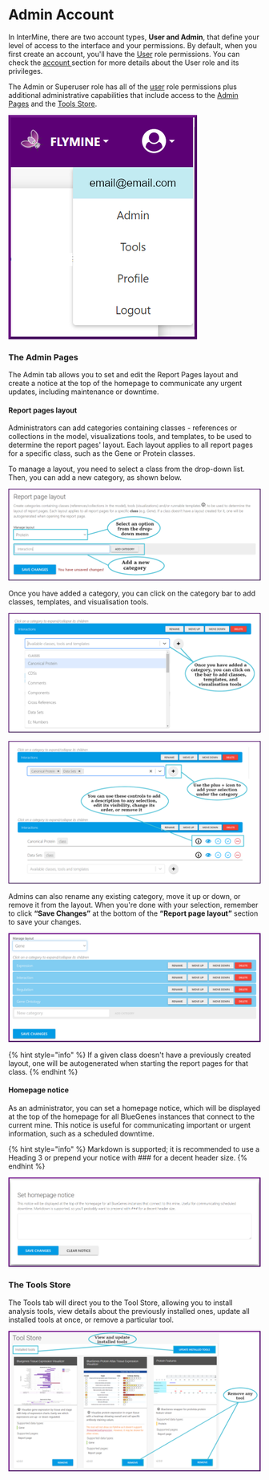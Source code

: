 # Admin Account

In InterMine, there are two account types, **User and Admin**, that define your level of access to the interface and your permissions. By default, when you first create an account, you'll have the [User](account.md) role permissions. You can check the [account ](account.md)section for more details about the User role and its privileges. 

The Admin or Superuser role has all of the [user](account.md) role permissions plus additional administrative capabilities that include access to the [Admin Pages](https://app.gitbook.com/@user-documentation-intermine/s/user-documentation/content/user-documentation/admin-account#the-admin-pages) and the [Tools Store](https://app.gitbook.com/@user-documentation-intermine/s/user-documentation/content/user-documentation/admin-account#the-tools-store). 

![](../../.gitbook/assets/admin-menu-updated.png)

### The Admin Pages

The Admin tab allows you to set and edit the Report Pages layout and create a notice at the top of the homepage to communicate any urgent updates, including maintenance or downtime.   

#### Report pages layout

Administrators can add categories containing classes - references or collections in the model, visualizations tools, and templates, to be used to determine the report pages' layout. Each layout applies to all report pages for a specific class, such as the Gene or Protein classes. 

To manage a layout, you need to select a class from the drop-down list. Then, you can add a new category, as shown below. 

![](../../.gitbook/assets/add-category.png)

Once you have added a category, you can click on the category bar to add classes, templates, and visualisation tools.

![](../../.gitbook/assets/category-menu.png)

![](../../.gitbook/assets/add-category-2.png)

Admins can also rename any existing category, move it up or down, or remove it from the layout. When you're done with your selection, remember to click **“Save Changes”** at the bottom of the **“Report page layout”** section to save your changes.

![](../../.gitbook/assets/admin-pages-zoomed-in.png)

{% hint style="info" %}
If a given class doesn't have a previously created layout, one will be autogenerated when starting the report pages for that class.
{% endhint %}

#### Homepage notice

As an administrator, you can set a homepage notice, which will be displayed at the top of the homepage for all BlueGenes instances that connect to the current mine. This notice is useful for communicating important or urgent information, such as a scheduled downtime. 

{% hint style="info" %}
Markdown is supported; it is recommended to use a Heading 3 or prepend your notice with \#\#\# for a decent header size.
{% endhint %}

![](../../.gitbook/assets/homepage-notice.png)

### The Tools Store

The Tools tab will direct you to the Tool Store, allowing you to install analysis tools, view details about the previously installed ones, update all installed tools at once, or remove a particular tool. 

![](../../.gitbook/assets/tools-store-updated.png)

